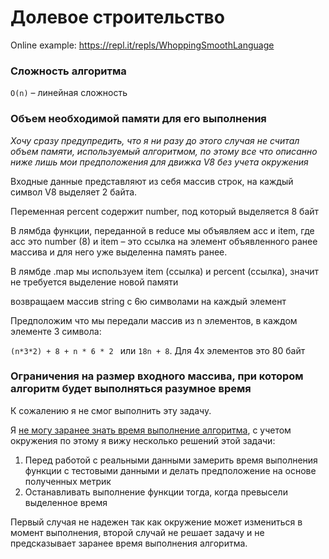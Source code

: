 # Долевое строительство
Online example: https://repl.it/repls/WhoppingSmoothLanguage

### Сложность алгоритма
`O(n)` – линейная сложность

### Объем необходимой памяти для его выполнения
*Хочу сразу предупредить, что я ни разу до этого случая не считал объем
памяти, используемый алгоритмом, по этому все что описанно ниже лишь
мои предположения для движка V8 без учета окружения*
 
Входные данные представляют из себя массив строк, на каждый символ V8
выделяет 2 байта.

Переменная percent содержит number, под который выделяется 8 байт

В лямбда функции, переданной в reduce мы объявляем acc и item, где acc
это number (8) и item – это ссылка на элемент объявленного ранее массива и
для него уже выделенна память ранее.

В лямбде .map мы используем item (ссылка) и percent (ссылка), значит
не требуется выделение новой памяти

возвращаем массив string с 6ю символами на каждый элемент

Предположим что мы передали массив из n элементов, в каждом элементе 3 символа:

`(n*3*2) + 8 + n * 6 * 2 ` или `18n + 8`. Для 4х элементов это 80 байт

### Ограничения на размер входного массива, при котором алгоритм будет выполняться разумное время

К сожалению я не смог выполнить эту задачу.

Я [не могу заранее знать время выполнение алгоритма](https://ru.wikipedia.org/wiki/Проблема_остановки), 
с учетом окружения по этому я вижу несколько решений этой задачи:
1. Перед работой с реальными данными замерить время выполнения функции с тестовыми данными и делать
предположение на основе полученных метрик
2. Останавливать выполнение функции тогда, когда превысели выделенное время

Первый случая не надежен так как окружение может измениться в момент выполнения, второй случай не решает
задачу и не предсказывает заранее время выполнения алгоритма.
